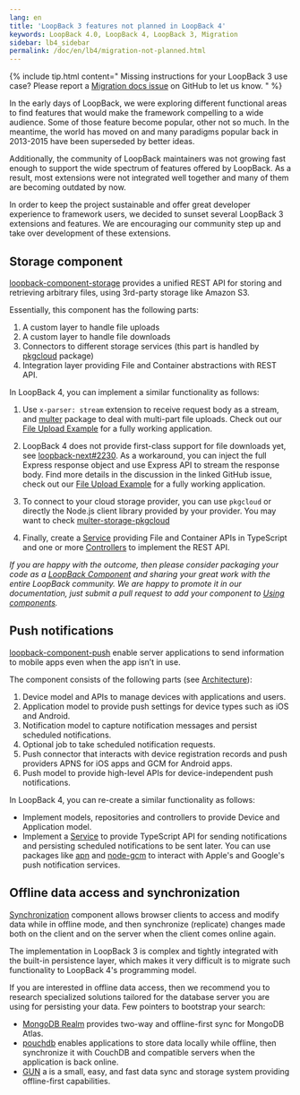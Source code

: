 ```yaml
---
lang: en
title: 'LoopBack 3 features not planned in LoopBack 4'
keywords: LoopBack 4.0, LoopBack 4, LoopBack 3, Migration
sidebar: lb4_sidebar
permalink: /doc/en/lb4/migration-not-planned.html
---
```


{% include tip.html content="
Missing instructions for your LoopBack 3 use case? Please report a [Migration docs issue](https://github.com/strongloop/loopback-next/issues/new?labels=question,Migration,Docs&template=Migration_docs.md) on GitHub to let us know.
" %}

In the early days of LoopBack, we were exploring different functional areas to
find features that would make the framework compelling to a wide audience. Some
of those feature become popular, other not so much. In the meantime, the world
has moved on and many paradigms popular back in 2013-2015 have been superseded
by better ideas.

Additionally, the community of LoopBack maintainers was not growing fast enough
to support the wide spectrum of features offered by LoopBack. As a result, most
extensions were not integrated well together and many of them are becoming
outdated by now.

In order to keep the project sustainable and offer great developer experience to
framework users, we decided to sunset several LoopBack 3 extensions and
features. We are encouraging our community step up and take over development of
these extensions.

## Storage component

[loopback-component-storage](https://loopback.io/doc/en/lb3/Storage-component.html)
provides a unified REST API for storing and retrieving arbitrary files, using
3rd-party storage like Amazon S3.

Essentially, this component has the following parts:

1. A custom layer to handle file uploads
2. A custom layer to handle file downloads
3. Connectors to different storage services (this part is handled by
   [pkgcloud](https://www.npmjs.com/package/pkgcloud) package)
4. Integration layer providing File and Container abstractions with REST API.

In LoopBack 4, you can implement a similar functionality as follows:

1. Use `x-parser: stream` extension to receive request body as a stream, and
   [multer](https://www.npmjs.com/package/multer) package to deal with
   multi-part file uploads. Check out our
   [File Upload Example](https://github.com/strongloop/loopback-next/tree/master/examples/file-upload)
   for a fully working application.

2. LoopBack 4 does not provide first-class support for file downloads yet, see
   [loopback-next#2230](https://github.com/strongloop/loopback-next/issues/2230).
   As a workaround, you can inject the full Express response object and use
   Express API to stream the response body. Find more details in the discussion
   in the linked GitHub issue, check out our
   [File Upload Example](https://github.com/strongloop/loopback-next/tree/master/examples/file-upload)
   for a fully working application.

3. To connect to your cloud storage provider, you can use `pkgcloud` or directly
   the Node.js client library provided by your provider. You may want to check
   [multer-storage-pkgcloud](https://github.com/dustin-H/multer-storage-pkgcloud)

4. Finally, create a [Service](../Services.md) providing File and Container APIs
   in TypeScript and one or more [Controllers](../Controllers.md) to implement
   the REST API.

_If you are happy with the outcome, then please consider packaging your code as
a [LoopBack Component](../Creating-components.md) and sharing your great work
with the entire LoopBack community. We are happy to promote it in our
documentation, just submit a pull request to add your component to
[Using components](../Using-components.md)._

## Push notifications

[loopback-component-push](https://loopback.io/doc/en/lb3/Push-notifications.html)
enable server applications to send information to mobile apps even when the app
isn’t in use.

The component consists of the following parts (see
[Architecture](https://loopback.io/doc/en/lb3/Push-notifications.html#architecture)):

1. Device model and APIs to manage devices with applications and users.
2. Application model to provide push settings for device types such as iOS and
   Android.
3. Notification model to capture notification messages and persist scheduled
   notifications.
4. Optional job to take scheduled notification requests.
5. Push connector that interacts with device registration records and push
   providers APNS for iOS apps and GCM for Android apps.
6. Push model to provide high-level APIs for device-independent push
   notifications.

In LoopBack 4, you can re-create a similar functionality as follows:

- Implement models, repositories and controllers to provide Device and
  Application model.
- Implement a [Service](../Services.md) to provide TypeScript API for sending
  notifications and persisting scheduled notifications to be sent later. You can
  use packages like [apn](https://www.npmjs.com/package/apn) and
  [node-gcm](https://www.npmjs.com/package/node-gcm) to interact with Apple's
  and Google's push notification services.

## Offline data access and synchronization

[Synchronization](https://loopback.io/doc/en/lb3/Synchronization.html) component
allows browser clients to access and modify data while in offline mode, and then
synchronize (replicate) changes made both on the client and on the server when
the client comes online again.

The implementation in LoopBack 3 is complex and tightly integrated with the
built-in persistence layer, which makes it very difficult is to migrate such
functionality to LoopBack 4's programming model.

If you are interested in offline data access, then we recommend you to research
specialized solutions tailored for the database server you are using for
persisting your data. Few pointers to bootstrap your search:

- [MongoDB Realm](https://www.mongodb.com/realm) provides two-way and
  offline-first sync for MongoDB Atlas.
- [pouchdb](https://pouchdb.com) enables applications to store data locally
  while offline, then synchronize it with CouchDB and compatible servers when
  the application is back online.
- [GUN](https://gun.eco) a is a small, easy, and fast data sync and storage
  system providing offline-first capabilities.
